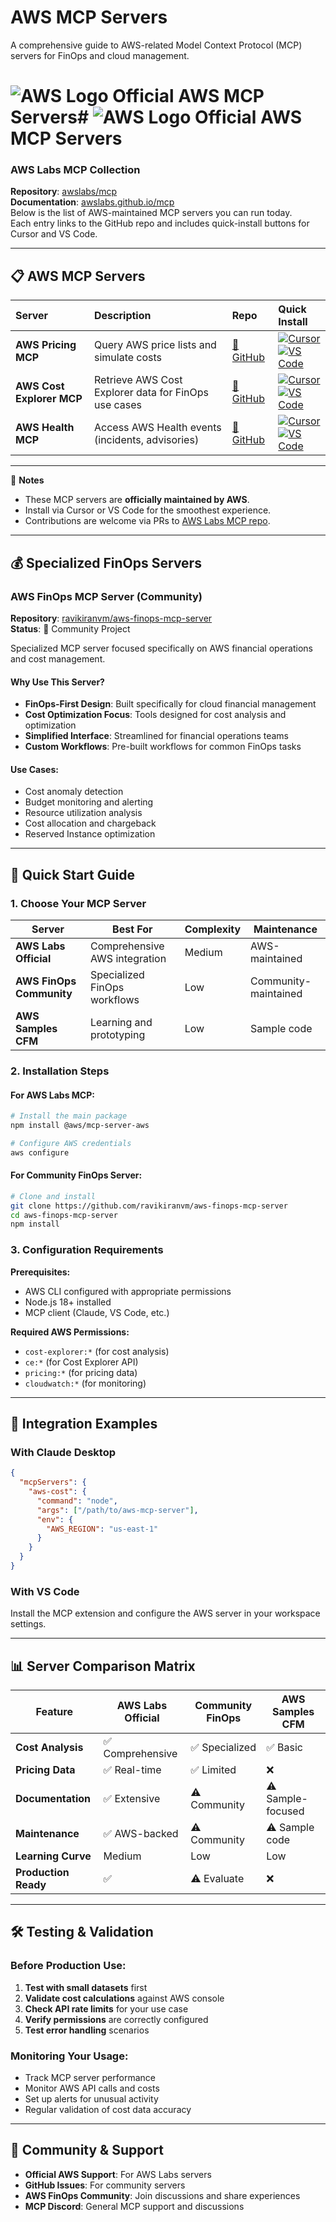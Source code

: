 # AWS MCP Servers

A comprehensive guide to AWS-related Model Context Protocol (MCP) servers for FinOps and cloud management.

# ![AWS Logo](https://www.vectorlogo.zone/logos/amazon_aws/amazon_aws-icon.svg) Official AWS MCP Servers# ![AWS Logo](https://www.vectorlogo.zone/logos/amazon_aws/amazon_aws-icon.svg) Official AWS MCP Servers

### AWS Labs MCP Collection
**Repository**: [awslabs/mcp](https://github.com/awslabs/mcp)  
**Documentation**: [awslabs.github.io/mcp](https://awslabs.github.io/mcp/)  
Below is the list of AWS-maintained MCP servers you can run today.  
Each entry links to the GitHub repo and includes quick-install buttons for Cursor and VS Code.

---

## 📋 AWS MCP Servers

| Server | Description | Repo | Quick Install |
|:------|:------------|:-----|:--------------|
| **AWS Pricing MCP** | Query AWS price lists and simulate costs | [🔗 GitHub](https://github.com/awslabs/mcp/tree/main/src/aws-pricing-mcp-server) | [![Cursor](https://img.shields.io/badge/Install-Cursor-blue?logo=cursor&logoColor=white)](https://cursor.sh/mcp?source=https://github.com/awslabs/mcp/tree/main/src/aws-pricing-mcp-server) <br> [![VS Code](https://img.shields.io/badge/Install-VS%20Code-green?logo=visualstudiocode&logoColor=white)](https://marketplace.visualstudio.com/items?itemName=AWS.aws-pricing-mcp) |
| **AWS Cost Explorer MCP** | Retrieve AWS Cost Explorer data for FinOps use cases | [🔗 GitHub](https://github.com/awslabs/mcp/tree/main/src/aws-ce-mcp-server) | [![Cursor](https://img.shields.io/badge/Install-Cursor-blue?logo=cursor&logoColor=white)](https://cursor.sh/mcp?source=https://github.com/awslabs/mcp/tree/main/src/aws-ce-mcp-server) <br> [![VS Code](https://img.shields.io/badge/Install-VS%20Code-green?logo=visualstudiocode&logoColor=white)](https://marketplace.visualstudio.com/items?itemName=AWS.aws-ce-mcp) |
| **AWS Health MCP** | Access AWS Health events (incidents, advisories) | [🔗 GitHub](https://github.com/awslabs/mcp/tree/main/src/aws-health-mcp-server) | [![Cursor](https://img.shields.io/badge/Install-Cursor-blue?logo=cursor&logoColor=white)](https://cursor.sh/mcp?source=https://github.com/awslabs/mcp/tree/main/src/aws-health-mcp-server) <br> [![VS Code](https://img.shields.io/badge/Install-VS%20Code-green?logo=visualstudiocode&logoColor=white)](https://marketplace.visualstudio.com/items?itemName=AWS.aws-health-mcp) |

---

📝 **Notes**
- These MCP servers are **officially maintained by AWS**.  
- Install via Cursor or VS Code for the smoothest experience.  
- Contributions are welcome via PRs to [AWS Labs MCP repo](https://github.com/awslabs/mcp). 
---

## 💰 Specialized FinOps Servers

### AWS FinOps MCP Server (Community)
**Repository**: [ravikiranvm/aws-finops-mcp-server](https://github.com/ravikiranvm/aws-finops-mcp-server)  
**Status**: 🧪 Community Project

Specialized MCP server focused specifically on AWS financial operations and cost management.

#### Why Use This Server?
- **FinOps-First Design**: Built specifically for cloud financial management
- **Cost Optimization Focus**: Tools designed for cost analysis and optimization
- **Simplified Interface**: Streamlined for financial operations teams
- **Custom Workflows**: Pre-built workflows for common FinOps tasks

#### Use Cases:
- Cost anomaly detection
- Budget monitoring and alerting
- Resource utilization analysis
- Cost allocation and chargeback
- Reserved Instance optimization

---


## 🚀 Quick Start Guide

### 1. Choose Your MCP Server

| Server | Best For | Complexity | Maintenance |
|--------|----------|------------|-------------|
| **AWS Labs Official** | Comprehensive AWS integration | Medium | AWS-maintained |
| **AWS FinOps Community** | Specialized FinOps workflows | Low | Community-maintained |
| **AWS Samples CFM** | Learning and prototyping | Low | Sample code |

### 2. Installation Steps

#### For AWS Labs MCP:
```bash
# Install the main package
npm install @aws/mcp-server-aws

# Configure AWS credentials
aws configure
```

#### For Community FinOps Server:
```bash
# Clone and install
git clone https://github.com/ravikiranvm/aws-finops-mcp-server
cd aws-finops-mcp-server
npm install
```

### 3. Configuration Requirements

**Prerequisites:**
- AWS CLI configured with appropriate permissions
- Node.js 18+ installed
- MCP client (Claude, VS Code, etc.)

**Required AWS Permissions:**
- `cost-explorer:*` (for cost analysis)
- `ce:*` (for Cost Explorer API)
- `pricing:*` (for pricing data)
- `cloudwatch:*` (for monitoring)

---



## 🔧 Integration Examples

### With Claude Desktop
```json
{
  "mcpServers": {
    "aws-cost": {
      "command": "node",
      "args": ["/path/to/aws-mcp-server"],
      "env": {
        "AWS_REGION": "us-east-1"
      }
    }
  }
}
```

### With VS Code
Install the MCP extension and configure the AWS server in your workspace settings.

---

## 📊 Server Comparison Matrix

| Feature | AWS Labs Official | Community FinOps | AWS Samples CFM |
|---------|-------------------|------------------|-----------------|
| **Cost Analysis** | ✅ Comprehensive | ✅ Specialized | ✅ Basic |
| **Pricing Data** | ✅ Real-time | ✅ Limited | ❌ |
| **Documentation** | ✅ Extensive | ⚠️ Community | ⚠️ Sample-focused |
| **Maintenance** | ✅ AWS-backed | ⚠️ Community | ⚠️ Sample code |
| **Learning Curve** | Medium | Low | Low |
| **Production Ready** | ✅ | ⚠️ Evaluate | ❌ |

---

## 🛠️ Testing & Validation

### Before Production Use:
1. **Test with small datasets** first
2. **Validate cost calculations** against AWS console
3. **Check API rate limits** for your use case
4. **Verify permissions** are correctly configured
5. **Test error handling** scenarios

### Monitoring Your Usage:
- Track MCP server performance
- Monitor AWS API calls and costs
- Set up alerts for unusual activity
- Regular validation of cost data accuracy

---



## 🤝 Community & Support

- **Official AWS Support**: For AWS Labs servers
- **GitHub Issues**: For community servers
- **AWS FinOps Community**: Join discussions and share experiences
- **MCP Discord**: General MCP support and discussions


